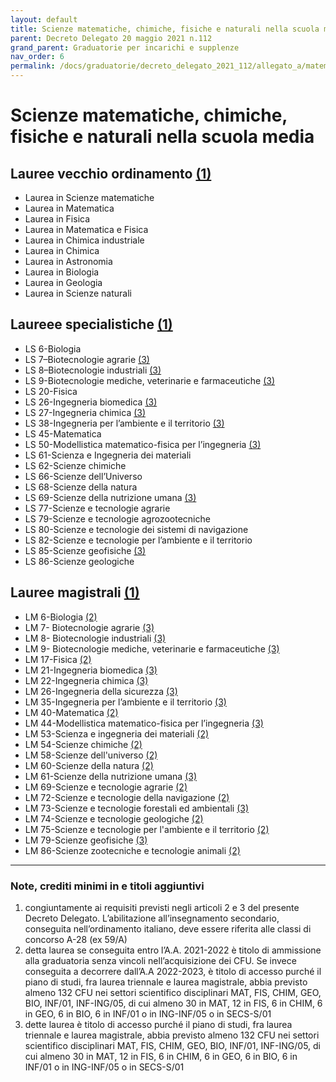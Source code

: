 ```yaml
---
layout: default
title: Scienze matematiche, chimiche, fisiche e naturali nella scuola media
parent: Decreto Delegato 20 maggio 2021 n.112
grand_parent: Graduatorie per incarichi e supplenze
nav_order: 6
permalink: /docs/graduatorie/decreto_delegato_2021_112/allegato_a/matematica_scienze_medie
---
```


# Scienze matematiche, chimiche, fisiche e naturali nella scuola media

## Lauree vecchio ordinamento [(1)](#nota1)
 - Laurea in Scienze matematiche 
 - Laurea in Matematica
 - Laurea in Fisica 
 - Laurea in Matematica e Fisica 
 - Laurea in Chimica industriale
 - Laurea in Chimica 
 - Laurea in Astronomia 
 - Laurea in Biologia 
 - Laurea in Geologia 
 - Laurea in Scienze naturali

## Laureee specialistiche [(1)](#nota1)
 - LS 6-Biologia
 - LS 7–Biotecnologie agrarie [(3)](#nota3)
 - LS 8–Biotecnologie industriali [(3)](#nota3)
 - LS 9-Biotecnologie mediche, veterinarie e farmaceutiche [(3)](#nota3)
 - LS 20-Fisica
 - LS 26-Ingegneria biomedica [(3)](#nota3)
 - LS 27-Ingegneria chimica [(3)](#nota3)
 - LS 38-Ingegneria per l’ambiente e il territorio [(3)](#nota3)
 - LS 45-Matematica
 - LS 50-Modellistica matematico-fisica per l’ingegneria [(3)](#nota3) 
 - LS 61-Scienza e Ingegneria dei materiali
 - LS 62-Scienze chimiche
 - LS 66-Scienze dell’Universo
 - LS 68-Scienze della natura
 - LS 69-Scienze della nutrizione umana [(3)](#nota3)
 - LS 77-Scienze e tecnologie agrarie
 - LS 79-Scienze e tecnologie agrozootecniche
 - LS 80-Scienze e tecnologie dei sistemi di navigazione
 - LS 82-Scienze e tecnologie per l’ambiente e il territorio 
 - LS 85-Scienze geofisiche [(3)](#nota3)
 - LS 86-Scienze geologiche

## Lauree magistrali [(1)](#nota1)
 - LM 6-Biologia [(2)](#nota2)
 - LM 7- Biotecnologie agrarie [(3)](#nota3)
 - LM 8- Biotecnologie industriali [(3)](#nota3)
 - LM 9- Biotecnologie mediche, veterinarie e farmaceutiche [(3)](#nota3) 
 - LM 17-Fisica [(2)](#nota2)
 - LM 21-Ingegneria biomedica [(3)](#nota3)
 - LM 22-Ingegneria chimica [(3)](#nota3)
 - LM 26-Ingegneria della sicurezza [(3)](#nota3)
 - LM 35-Ingegneria per l’ambiente e il territorio [(3)](#nota3)
 - LM 40-Matematica [(2)](#nota2)
 - LM 44-Modellistica matematico-fisica per l’ingegneria [(3)](#nota3)
 - LM 53-Scienza e ingegneria dei materiali [(2)](#nota2)
 - LM 54-Scienze chimiche [(2)](#nota2)
 - LM 58-Scienze dell'universo [(2)](#nota2)
 - LM 60-Scienze della natura [(2)](#nota2)
 - LM 61-Scienze della nutrizione umana [(3)](#nota3)
 - LM 69-Scienze e tecnologie agrarie [(2)](#nota2)
 - LM 72-Scienze e tecnologie della navigazione [(2)](#nota2)
 - LM 73-Scienze e tecnologie forestali ed ambientali [(3)](#nota3)
 - LM 74-Scienze e tecnologie geologiche [(2)](#nota2)
 - LM 75-Scienze e tecnologie per l'ambiente e il territorio [(2)](#nota2) 
 - LM 79-Scienze geofisiche [(3)](#nota3)
 - LM 86-Scienze zootecniche e tecnologie animali [(2)](#nota2)

---

### Note, crediti minimi in e titoli aggiuntivi
    
1. <a name="nota1"></a> congiuntamente ai requisiti previsti negli articoli 2 e 3 del presente Decreto Delegato. L’abilitazione all’insegnamento secondario, conseguita nell’ordinamento italiano, deve essere riferita alle classi di concorso A-28 (ex 59/A)
2. <a name="nota2"></a> detta laurea se conseguita entro l’A.A. 2021-2022 è titolo di ammissione alla graduatoria senza vincoli nell’acquisizione dei CFU. Se invece conseguita a decorrere dall’A.A 2022-2023, è titolo di accesso purché il piano di studi, fra laurea triennale e laurea magistrale, abbia previsto almeno 132 CFU nei settori scientifico disciplinari MAT, FIS, CHIM, GEO, BIO, INF/01, INF-ING/05, di cui almeno 30 in MAT, 12 in FIS, 6 in CHIM, 6 in GEO, 6 in BIO, 6 in INF/01 o in ING-INF/05 o in SECS-S/01
3. <a name="nota3"></a> dette laurea è titolo di accesso purché il piano di studi, fra laurea triennale e laurea magistrale, abbia previsto almeno 132 CFU nei settori scientifico disciplinari MAT, FIS, CHIM, GEO, BIO, INF/01, INF-ING/05, di cui almeno 30 in MAT, 12 in FIS, 6 in CHIM, 6 in GEO, 6 in BIO, 6 in INF/01 o in ING-INF/05 o in SECS-S/01